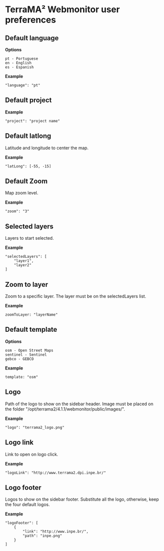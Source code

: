 # TerraMA² Webmonitor user preferences

## Default language

**Options**

    pt - Portuguese
    en - English
    es - Espanish
 
**Example**

    "language": "pt"

## Default project

**Example**

    "project": "project name"
    
## Default latlong

Latitude and longitude to center the map.

**Example**

    "latLong": [-55, -15]

## Default Zoom

Map zoom level.

**Example**

    "zoom": "3"

## Selected layers

Layers to start selected.

**Example**

    "selectedLayers": [
	    "layer1",
	    "layer2"
    ]

## Zoom to layer

Zoom to a specific layer. The layer must be on the selectedLayers list.

**Example**

    zoomToLayer: "layerName"

## Default template

**Options**

    osm - Open Street Maps
    sentinel - Sentinel
    gebco - GEBCO

**Example**

    template: "osm"

## Logo

Path of the logo to show on the sidebar header. Image must be placed on the folder "/opt/terrama2/4.1.1/webmonitor/public/images/".

**Example**

    "logo": "terrama2_logo.png"

## Logo link

Link to open on logo click.

**Example**

    "logoLink": "http://www.terrama2.dpi.inpe.br/"

## Logo footer

Logos to show on the sidebar footer. Substitute all the logo, otherwise, keep the four default logos.

**Example**

    "logoFooter": [
    	{ 
    		"link": "http://www.inpe.br/",
    		"path": "inpe.png"
    	}
    ]

